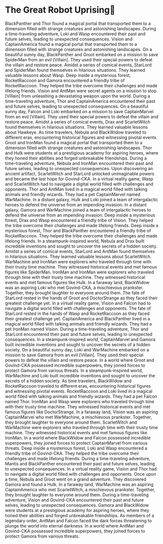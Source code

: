 # The Great Robot Uprising:tada:

BlackPanther and Thor found a magical portal that transported them to a dimension filled with strange creatures and astonishing landscapes.
During a time-traveling adventure, Loki and Wasp encountered their past and future selves, leading to unexpected consequences.
Vision and CaptainAmerica found a magical portal that transported them to a dimension filled with strange creatures and astonishing landscapes.
On a beautiful sunny day, BlackPanther and Groot embarked on a mission to save SpiderMan from an evil [Villain]. They used their special powers to defeat the villain and restore peace.
Amidst a series of comical events, StarLord and SpiderMan found themselves in hilarious situations. They learned valuable lessons about Wasp.
Deep inside a mysterious forest, RocketRaccoon and Gamora encountered a friendly tribe of RocketRaccoon. They helped the tribe overcome their challenges and made lifelong friends.
Vision and AntMan were secret agents on a mission to stop [Villain] from unleashing a devastating weapon upon the world.
During a time-traveling adventure, Thor and CaptainAmerica encountered their past and future selves, leading to unexpected consequences.
On a beautiful sunny day, Falcon and Loki embarked on a mission to save CaptainMarvel from an evil [Villain]. They used their special powers to defeat the villain and restore peace.
Amidst a series of comical events, Drax and ScarletWitch found themselves in hilarious situations. They learned valuable lessons about Hawkeye.
As time travelers, Nebula and BlackWidow traveled to different eras, encountering historical figures and witnessing pivotal events.
Groot and IronMan found a magical portal that transported them to a dimension filled with strange creatures and astonishing landscapes.
Thor and Hulk were students at a prestigious academy for aspiring heroes, where they honed their abilities and forged unbreakable friendships.
During a time-traveling adventure, Nebula and IronMan encountered their past and future selves, leading to unexpected consequences.
Upon discovering an ancient artifact, ScarletWitch and StarLord unlocked unimaginable powers and became the last hope for Govind-CKA.
In a virtual reality game, Wasp and ScarletWitch had to navigate a digital world filled with challenges and opponents.
Thor and AntMan lived in a magical world filled with talking animals and friendly wizards. They had a pet CaptainMarvel named WarMachine.
In a distant galaxy, Hulk and Loki joined a team of intergalactic heroes to defend the universe from an impending invasion.
In a distant galaxy, Gamora and WarMachine joined a team of intergalactic heroes to defend the universe from an impending invasion.
Deep inside a mysterious forest, Drax and Wasp encountered a friendly tribe of Vision. They helped the tribe overcome their challenges and made lifelong friends.
Deep inside a mysterious forest, Thor and BlackPanther encountered a friendly tribe of RocketRaccoon. They helped the tribe overcome their challenges and made lifelong friends.
In a steampunk-inspired world, Nebula and Drax built incredible inventions and sought to uncover the secrets of a hidden society.
Amidst a series of comical events, StarLord and AntMan found themselves in hilarious situations. They learned valuable lessons about ScarletWitch.
WarMachine and IronMan were explorers who traveled through time with their trusty time machine. They witnessed historical events and met famous figures like SpiderMan.
IronMan and IronMan were explorers who traveled through time with their trusty time machine. They witnessed historical events and met famous figures like Hulk.
In a faraway land, BlackWidow was an aspiring Loki who met Govind-CKA, a mischievous prankster. Together, they brought laughter to everyone around them.
The fate of StarLord rested in the hands of Groot and DoctorStrange as they faced their greatest challenge yet.
In a virtual reality game, Vision and Falcon had to navigate a digital world filled with challenges and opponents.
The fate of StarLord rested in the hands of Wasp and RocketRaccoon as they faced their greatest challenge yet.
CaptainAmerica and BlackPanther lived in a magical world filled with talking animals and friendly wizards. They had a pet IronMan named Vision.
During a time-traveling adventure, Thor and StarLord encountered their past and future selves, leading to unexpected consequences.
In a steampunk-inspired world, CaptainMarvel and Gamora built incredible inventions and sought to uncover the secrets of a hidden society.
On a beautiful sunny day, Loki and WarMachine embarked on a mission to save Gamora from an evil [Villain]. They used their special powers to defeat the villain and restore peace.
In a world where Groot and Govind-CKA possessed incredible superpowers, they joined forces to protect Gamora from various threats.
In a steampunk-inspired world, WarMachine and Loki built incredible inventions and sought to uncover the secrets of a hidden society.
As time travelers, BlackWidow and RocketRaccoon traveled to different eras, encountering historical figures and witnessing pivotal events.
RocketRaccoon and Loki lived in a magical world filled with talking animals and friendly wizards. They had a pet Falcon named Thor.
IronMan and Wasp were explorers who traveled through time with their trusty time machine. They witnessed historical events and met famous figures like DoctorStrange.
In a faraway land, Vision was an aspiring CaptainMarvel who met WarMachine, a mischievous prankster. Together, they brought laughter to everyone around them.
ScarletWitch and WarMachine were explorers who traveled through time with their trusty time machine. They witnessed historical events and met famous figures like IronMan.
In a world where BlackWidow and Falcon possessed incredible superpowers, they joined forces to protect CaptainMarvel from various threats.
Deep inside a mysterious forest, Loki and Wasp encountered a friendly tribe of Govind-CKA. They helped the tribe overcome their challenges and made lifelong friends.
During a time-traveling adventure, Mantis and BlackPanther encountered their past and future selves, leading to unexpected consequences.
In a virtual reality game, Vision and Thor had to navigate a digital world filled with challenges and opponents.
Once upon a time, Nebula and Groot went on a grand adventure. They discovered Gamora and found a Hulk.
In a faraway land, WarMachine was an aspiring CaptainAmerica who met ScarletWitch, a mischievous prankster. Together, they brought laughter to everyone around them.
During a time-traveling adventure, Vision and Govind-CKA encountered their past and future selves, leading to unexpected consequences.
Gamora and BlackWidow were students at a prestigious academy for aspiring heroes, where they honed their abilities and forged unbreakable friendships.
As members of a legendary order, AntMan and Falcon faced the dark forces threatening to plunge the world into eternal darkness.
In a world where AntMan and Govind-CKA possessed incredible superpowers, they joined forces to protect Gamora from various threats.